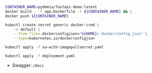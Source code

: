 
```bash
CONTAINER_NAME=pydemia/fastapi-demo:latest
docker build . -f app.Dockerfile -t ${CONTAINER_NAME} && \
docker push ${CONTAINER_NAME}
```

```bash
kubectl create secret generic docker-cred \
    -n default \
    --from-file=.dockerconfigjson="${HOME}/.docker/config.json" \
    --type=kubernetes.io/dockerconfigjson
```

```bash
kubectl apply -f sa-with-imagepullsecret.yaml
```

```bash
kubectl apply -f deployment.yaml
```

* Swagger: `/docs`
  